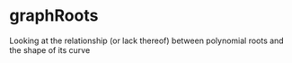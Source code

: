 # graphRoots
Looking at the relationship (or lack thereof) between polynomial roots and the shape of its curve

